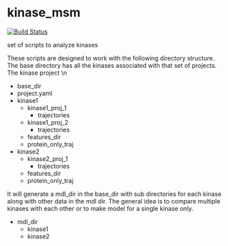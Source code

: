 # kinase_msm
[![Build Status](https://travis-ci.com/msultan/kinase_msm.svg?token=Qs64kEbR7UUaswHXtepX&branch=master)](https://travis-ci.com/msultan/kinase_msm)

set of scripts to analyze kinases

These scripts are designed to work with the following directory structure. The base directory has all the
kinases associated with that set of projects. The kinase project \n
+ base_dir 
+ project.yaml 
+ kinase1
  + kinase1_proj_1 
     + trajectories 
  + kinase1_proj_2
     + trajectories 
  + features_dir 
  + protein_only_traj 
+ kinase2
  + kinase2_proj_1 
     + trajectories 
  + features_dir 
  + protein_only_traj 

It will generate a mdl_dir in the base_dir with sub directories for each kinase along with other data in the mdl dir. The general idea is to compare multiple kinases with each other or to make model for a single kinase only.  
+ mdl_dir 
   + kinase1
   + kinase2
